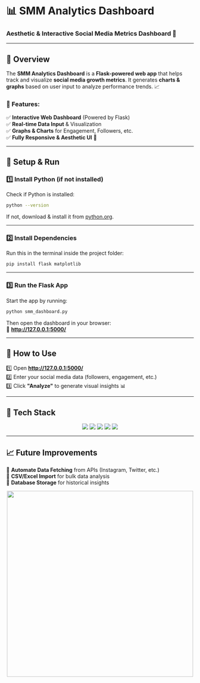 # 📊 SMM Analytics Dashboard  
### Aesthetic & Interactive Social Media Metrics Dashboard 🚀  

---

## 🌟 Overview  
The **SMM Analytics Dashboard** is a **Flask-powered web app** that helps track and visualize **social media growth metrics**. It generates **charts & graphs** based on user input to analyze performance trends. 📈

### **🔹 Features:**
✅ **Interactive Web Dashboard** (Powered by Flask)  
✅ **Real-time Data Input** & Visualization  
✅ **Graphs & Charts** for Engagement, Followers, etc.  
✅ **Fully Responsive & Aesthetic UI** 🎨  

---

## 🚀 Setup & Run  

### **1️⃣ Install Python** (if not installed)  
Check if Python is installed:  
```bash
python --version
```
If not, download & install it from [python.org](https://www.python.org/downloads/).  

---

### **2️⃣ Install Dependencies**  
Run this in the terminal inside the project folder:  
```bash
pip install flask matplotlib
```

---

### **3️⃣ Run the Flask App**  
Start the app by running:  
```bash
python smm_dashboard.py
```
Then open the dashboard in your browser:  
🔗 **http://127.0.0.1:5000/**  

---

## 🎯 How to Use  
1️⃣ Open **http://127.0.0.1:5000/**  
2️⃣ Enter your social media data (followers, engagement, etc.)  
3️⃣ Click **"Analyze"** to generate visual insights 📊  

---

## 🔧 Tech Stack  
<p align="center">
  <img src="https://img.shields.io/badge/Python-FFC0CB?style=for-the-badge&logo=python&logoColor=black">
  <img src="https://img.shields.io/badge/Flask-DC143C?style=for-the-badge&logo=flask&logoColor=white">
  <img src="https://img.shields.io/badge/Matplotlib-FFFFFF?style=for-the-badge&logo=python&logoColor=black">
  <img src="https://img.shields.io/badge/HTML-8B0000?style=for-the-badge&logo=html5&logoColor=white">
  <img src="https://img.shields.io/badge/CSS-000000?style=for-the-badge&logo=css3&logoColor=white">
</p>

---

## 📈 Future Improvements  
🔹 **Automate Data Fetching** from APIs (Instagram, Twitter, etc.)  
🔹 **CSV/Excel Import** for bulk data analysis  
🔹 **Database Storage** for historical insights  


<p align="center">
  <img src="https://i.gifer.com/XOsa.gif" width="500px">
</p>
